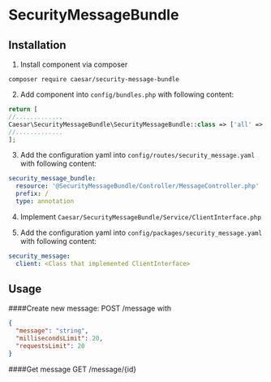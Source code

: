 # SecurityMessageBundle

## Installation
1. Install component via composer
```shell script
composer require caesar/security-message-bundle
```

2. Add component into `config/bundles.php` with following content:
```php
return [
//.............
Caesar\SecurityMessageBundle\SecurityMessageBundle::class => ['all' => true],
//.............
];
```

3. Add the configuration yaml into `config/routes/security_message.yaml` with following content:
```yaml
security_message_bundle:
  resource: '@SecurityMessageBundle/Controller/MessageController.php'
  prefix: /
  type: annotation
```

4. Implement `Caesar/SecurityMessageBundle/Service/ClientInterface.php`

5. Add the configuration yaml into `config/packages/security_message.yaml` with following content:
```yaml
security_message:
  client: <Class that implemented ClientInterface>
```
## Usage
####Create new message:
POST /message with
```json
{
  "message": "string",
  "millisecondsLimit": 20,
  "requestsLimit": 20
}
```
####Get message
GET /message/{id} 

